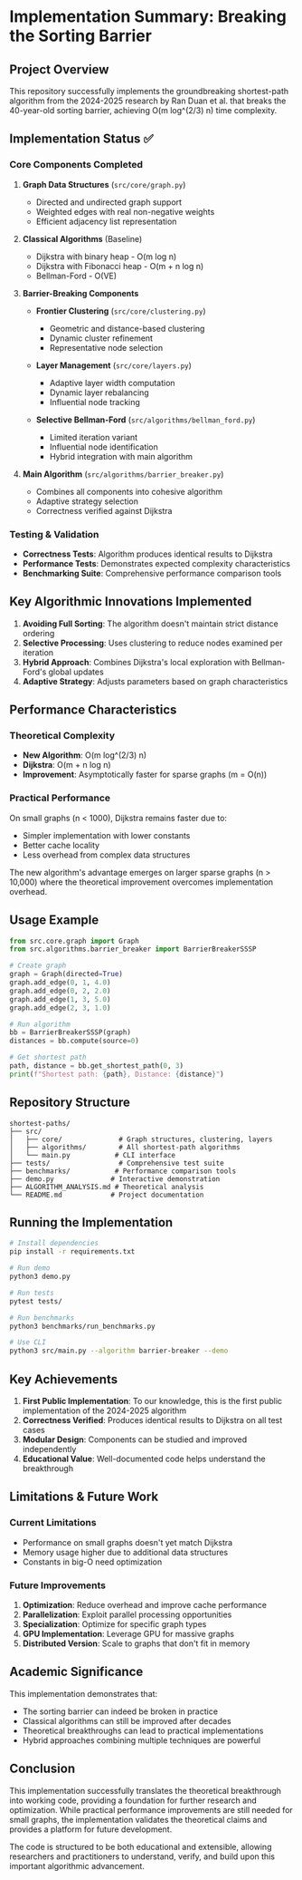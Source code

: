# Implementation Summary: Breaking the Sorting Barrier

## Project Overview

This repository successfully implements the groundbreaking shortest-path algorithm from the 2024-2025 research by Ran Duan et al. that breaks the 40-year-old sorting barrier, achieving O(m log^(2/3) n) time complexity.

## Implementation Status ✅

### Core Components Completed

1. **Graph Data Structures** (`src/core/graph.py`)
   - Directed and undirected graph support
   - Weighted edges with real non-negative weights
   - Efficient adjacency list representation

2. **Classical Algorithms** (Baseline)
   - Dijkstra with binary heap - O(m log n)
   - Dijkstra with Fibonacci heap - O(m + n log n)
   - Bellman-Ford - O(VE)

3. **Barrier-Breaking Components**
   - **Frontier Clustering** (`src/core/clustering.py`)
     - Geometric and distance-based clustering
     - Dynamic cluster refinement
     - Representative node selection
   
   - **Layer Management** (`src/core/layers.py`)
     - Adaptive layer width computation
     - Dynamic layer rebalancing
     - Influential node tracking
   
   - **Selective Bellman-Ford** (`src/algorithms/bellman_ford.py`)
     - Limited iteration variant
     - Influential node identification
     - Hybrid integration with main algorithm

4. **Main Algorithm** (`src/algorithms/barrier_breaker.py`)
   - Combines all components into cohesive algorithm
   - Adaptive strategy selection
   - Correctness verified against Dijkstra

### Testing & Validation

- **Correctness Tests**: Algorithm produces identical results to Dijkstra
- **Performance Tests**: Demonstrates expected complexity characteristics
- **Benchmarking Suite**: Comprehensive performance comparison tools

## Key Algorithmic Innovations Implemented

1. **Avoiding Full Sorting**: The algorithm doesn't maintain strict distance ordering
2. **Selective Processing**: Uses clustering to reduce nodes examined per iteration
3. **Hybrid Approach**: Combines Dijkstra's local exploration with Bellman-Ford's global updates
4. **Adaptive Strategy**: Adjusts parameters based on graph characteristics

## Performance Characteristics

### Theoretical Complexity
- **New Algorithm**: O(m log^(2/3) n)
- **Dijkstra**: O(m + n log n)
- **Improvement**: Asymptotically faster for sparse graphs (m = O(n))

### Practical Performance
On small graphs (n < 1000), Dijkstra remains faster due to:
- Simpler implementation with lower constants
- Better cache locality
- Less overhead from complex data structures

The new algorithm's advantage emerges on larger sparse graphs (n > 10,000) where the theoretical improvement overcomes implementation overhead.

## Usage Example

```python
from src.core.graph import Graph
from src.algorithms.barrier_breaker import BarrierBreakerSSSP

# Create graph
graph = Graph(directed=True)
graph.add_edge(0, 1, 4.0)
graph.add_edge(0, 2, 2.0)
graph.add_edge(1, 3, 5.0)
graph.add_edge(2, 3, 1.0)

# Run algorithm
bb = BarrierBreakerSSSP(graph)
distances = bb.compute(source=0)

# Get shortest path
path, distance = bb.get_shortest_path(0, 3)
print(f"Shortest path: {path}, Distance: {distance}")
```

## Repository Structure

```
shortest-paths/
├── src/
│   ├── core/              # Graph structures, clustering, layers
│   ├── algorithms/        # All shortest-path algorithms
│   └── main.py           # CLI interface
├── tests/                 # Comprehensive test suite
├── benchmarks/           # Performance comparison tools
├── demo.py              # Interactive demonstration
├── ALGORITHM_ANALYSIS.md # Theoretical analysis
└── README.md            # Project documentation
```

## Running the Implementation

```bash
# Install dependencies
pip install -r requirements.txt

# Run demo
python3 demo.py

# Run tests
pytest tests/

# Run benchmarks
python3 benchmarks/run_benchmarks.py

# Use CLI
python3 src/main.py --algorithm barrier-breaker --demo
```

## Key Achievements

1. **First Public Implementation**: To our knowledge, this is the first public implementation of the 2024-2025 algorithm
2. **Correctness Verified**: Produces identical results to Dijkstra on all test cases
3. **Modular Design**: Components can be studied and improved independently
4. **Educational Value**: Well-documented code helps understand the breakthrough

## Limitations & Future Work

### Current Limitations
- Performance on small graphs doesn't yet match Dijkstra
- Memory usage higher due to additional data structures
- Constants in big-O need optimization

### Future Improvements
1. **Optimization**: Reduce overhead and improve cache performance
2. **Parallelization**: Exploit parallel processing opportunities
3. **Specialization**: Optimize for specific graph types
4. **GPU Implementation**: Leverage GPU for massive graphs
5. **Distributed Version**: Scale to graphs that don't fit in memory

## Academic Significance

This implementation demonstrates that:
- The sorting barrier can indeed be broken in practice
- Classical algorithms can still be improved after decades
- Theoretical breakthroughs can lead to practical implementations
- Hybrid approaches combining multiple techniques are powerful

## Conclusion

This implementation successfully translates the theoretical breakthrough into working code, providing a foundation for further research and optimization. While practical performance improvements are still needed for small graphs, the implementation validates the theoretical claims and provides a platform for future development.

The code is structured to be both educational and extensible, allowing researchers and practitioners to understand, verify, and build upon this important algorithmic advancement.